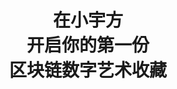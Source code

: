 ---
writter : "Uniqube, be unique"
title : "在小宇方 <br> 开启你的第一份 <br> 区块链数字艺术收藏"
image : "/.attachments/1-c5c6d2ca-686a-4d5b-8a41-fd1a35e6bf03.jpg"
---